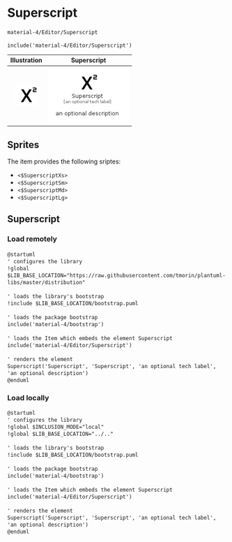 # Superscript


```text
material-4/Editor/Superscript
```

```text
include('material-4/Editor/Superscript')
```



| Illustration | Superscript |
| :---: | :---: |
| ![illustration for Illustration](../../material-4/Editor/Superscript.png) | ![illustration for Superscript](../../material-4/Editor/Superscript.Local.png) |



## Sprites
The item provides the following sriptes:

- `<$SuperscriptXs>`
- `<$SuperscriptSm>`
- `<$SuperscriptMd>`
- `<$SuperscriptLg>`





## Superscript

### Load remotely
```plantuml
@startuml
' configures the library
!global $LIB_BASE_LOCATION="https://raw.githubusercontent.com/tmorin/plantuml-libs/master/distribution"

' loads the library's bootstrap
!include $LIB_BASE_LOCATION/bootstrap.puml

' loads the package bootstrap
include('material-4/bootstrap')

' loads the Item which embeds the element Superscript
include('material-4/Editor/Superscript')

' renders the element
Superscript('Superscript', 'Superscript', 'an optional tech label', 'an optional description')
@enduml
```

### Load locally
```plantuml
@startuml
' configures the library
!global $INCLUSION_MODE="local"
!global $LIB_BASE_LOCATION="../.."

' loads the library's bootstrap
!include $LIB_BASE_LOCATION/bootstrap.puml

' loads the package bootstrap
include('material-4/bootstrap')

' loads the Item which embeds the element Superscript
include('material-4/Editor/Superscript')

' renders the element
Superscript('Superscript', 'Superscript', 'an optional tech label', 'an optional description')
@enduml
```

